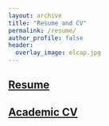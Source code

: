 ```yaml
---
layout: archive
title: "Resume and CV"
permalink: /resume/
author_profile: false
header:
  overlay_image: elcap.jpg
---
```


## [Resume](https://joemcgirr.github.io/files/Resume_McGirr_2022.pdf)

## [Academic CV](https://joemcgirr.github.io/files/Academic_CV_McGirr_2020.pdf)


